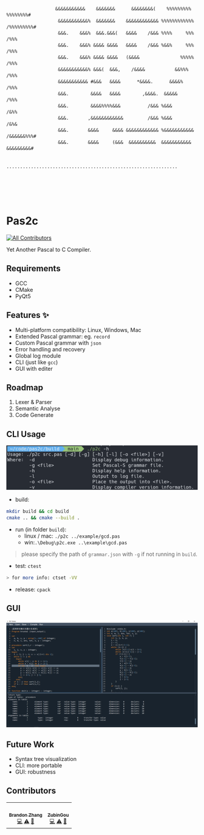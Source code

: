 ```
                                                                                                    
                                                                                                    
                                                                                                    
                                                                                                    
                                                                                                    
                  
                  &&&&&&&&&&&    &&&&&&&      &&&&&&&&(    %%%%%%%%%    %%%%%%%%#                   
                   &&&&&&&&&&&%  &&&&&&&    &&&&&&&&&&&& %%%%%%%%%%%% /%%%%%%%%%#                   
                   &&&.    &&&%  &&&.&&&(   &&&&    /&&& %%%%     %%% /%%%                          
                   &&&.    &&&% &&&& &&&&   &&&&    /&&& %&&%     %%% /%%%                          
                   &&&.    &&&% &&&& &&&&   (&&&&               %%%%% /%%%                          
                   &&&&&&&&&&&% &&&(  &&&,    /&&&&           &&%%%   /%%%                          
                   &&&&&&&&&&& #&&&   &&&&      *&&&&.      &&&&%     /%%%                          
                   &&&.        &&&&   &&&&        ,&&&&.  &&&&&       /%%%                          
                   &&&.        &&&&%%%%&&&          /&&& %&&&         /&%%                          
                   &&&.       ,&&&&&&&&&&&&         /&&& %&&&         /&%&                          
                   &&&.       &&&&     &&&& &&&&&&&&&&&& %&&&&&&&&&&& /&&&&&&%%%#                   
                   &&&.       &&&&     (&&&  &&&&&&&&&&  &&&&&&&&&&&   &&&&&&&&&#                   
                                                                                                    
                  ...............................................................                   
                                                                                                    
                                                                                                    
                                                                                                    
                                                                                                    
                                                                                                    
```

# Pas2c
<!-- ALL-CONTRIBUTORS-BADGE:START - Do not remove or modify this section -->
[![All Contributors](https://img.shields.io/badge/all_contributors-2-orange.svg?style=flat-square)](#contributors-)
<!-- ALL-CONTRIBUTORS-BADGE:END -->
Yet Another Pascal to C Compiler.

## Requirements
- GCC
- CMake
- PyQt5

## Features ✨
- Multi-platform compatibility: Linux, Windows, Mac
- Extended Pascal grammar: eg. `record`
- Custom Pascal grammar with `json`
- Error handling and recovery
- Global log module
- CLI (just like `gcc`)
- GUI with editer

## Roadmap
1. Lexer & Parser
2. Semantic Analyse
3. Code Generate

## CLI Usage
![](images/CLI.png)

- build:
```sh
mkdir build && cd build
cmake .. && cmake --build .
```
- run (in folder `build`):
    - linux / mac: `./p2c ../example/gcd.pas`
    - win:`.\Debug\p2c.exe ..\example\gcd.pas`
> please specify the path of `grammar.json` with `-g` if not running in `build`.
- test: `ctest`
```sh
> for more info: ctset -VV
```
- release: `cpack`

## GUI
![](images/GUI.png)

## Future Work
- Syntax tree visualization
- CLI: more portable
- GUI: robustness

## Contributors
<!-- ALL-CONTRIBUTORS-LIST:START - Do not remove or modify this section -->
<!-- prettier-ignore-start -->
<!-- markdownlint-disable -->
<table>
  <tr>
    <td align="center"><a href="https://github.com/ztqakita"><img src="https://avatars.githubusercontent.com/u/58379435?v=4?s=100" width="100px;" alt=""/><br /><sub><b>Brandon Zhang</b></sub></a><br /><a href="https://github.com/ZubinGou/pas2c/commits?author=ztqakita" title="Code">💻</a> <a href="https://github.com/ZubinGou/pas2c/commits?author=ztqakita" title="Tests">⚠️</a> <a href="https://github.com/ZubinGou/pas2c/commits?author=ztqakita" title="Documentation">📖</a></td>
    <td align="center"><a href="https://github.com/ZubinGou"><img src="https://avatars.githubusercontent.com/u/27690278?v=4?s=100" width="100px;" alt=""/><br /><sub><b>ZubinGou</b></sub></a><br /><a href="https://github.com/ZubinGou/pas2c/commits?author=ZubinGou" title="Code">💻</a> <a href="https://github.com/ZubinGou/pas2c/commits?author=ZubinGou" title="Tests">⚠️</a> <a href="#design-ZubinGou" title="Design">🎨</a></td>
  </tr>
</table>

<!-- markdownlint-restore -->
<!-- prettier-ignore-end -->

<!-- ALL-CONTRIBUTORS-LIST:END -->